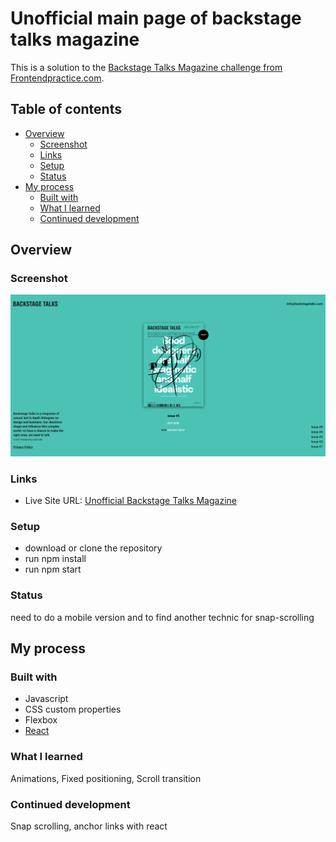 # Unofficial main page of backstage talks magazine

This is a solution to the [Backstage Talks Magazine challenge from Frontendpractice.com](https://www.frontendpractice.com/project/backstage-talks).

## Table of contents

- [Overview](#overview)
  - [Screenshot](#screenshot)
  - [Links](#links)
  - [Setup](#setup)
  - [Status](#status)
- [My process](#my-process)
  - [Built with](#built-with)
  - [What I learned](#what-i-learned)
  - [Continued development](#continued-development)

## Overview

### Screenshot

![](./src/images/Screeshot-Unofficial-Backstage-talks.png)


### Links

- Live Site URL: [Unofficial Backstage Talks Magazine](https://unofficial-backstage-talks.netlify.app/)

### Setup

- download or clone the repository
- run npm install
- run npm start

### Status

need to do a mobile version and to find another technic for snap-scrolling

## My process

### Built with

- Javascript
- CSS custom properties
- Flexbox
- [React](https://reactjs.org/)

### What I learned

Animations, Fixed positioning, Scroll transition

### Continued development

Snap scrolling, anchor links with react

